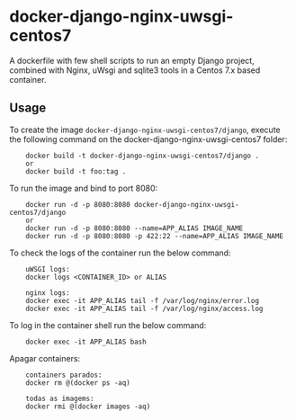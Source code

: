docker-django-nginx-uwsgi-centos7
=================================

A dockerfile with few shell scripts to run an empty Django project, combined with Nginx, uWsgi and sqlite3 tools in a Centos 7.x based container.


Usage
-----

To create the image `docker-django-nginx-uwsgi-centos7/django`, execute the following command on the docker-django-nginx-uwsgi-centos7 folder:

        docker build -t docker-django-nginx-uwsgi-centos7/django .
        or
        docker build -t foo:tag .

To run the image and bind to port 8080:

        docker run -d -p 8080:8080 docker-django-nginx-uwsgi-centos7/django
        or
        docker run -d -p 8080:8080 --name=APP_ALIAS IMAGE_NAME 
        docker run -d -p 8080:8080 -p 422:22 --name=APP_ALIAS IMAGE_NAME  

To check the logs of the container run the below command:

        uWSGI logs:
        docker logs <CONTAINER_ID> or ALIAS

        nginx logs:
        docker exec -it APP_ALIAS tail -f /var/log/nginx/error.log
        docker exec -it APP_ALIAS tail -f /var/log/nginx/access.log


To log in the container shell run the below command:

        docker exec -it APP_ALIAS bash


Apagar containers:

        containers parados:
        docker rm @(docker ps -aq)

        todas as imagems:
        docker rmi @(docker images -aq)
